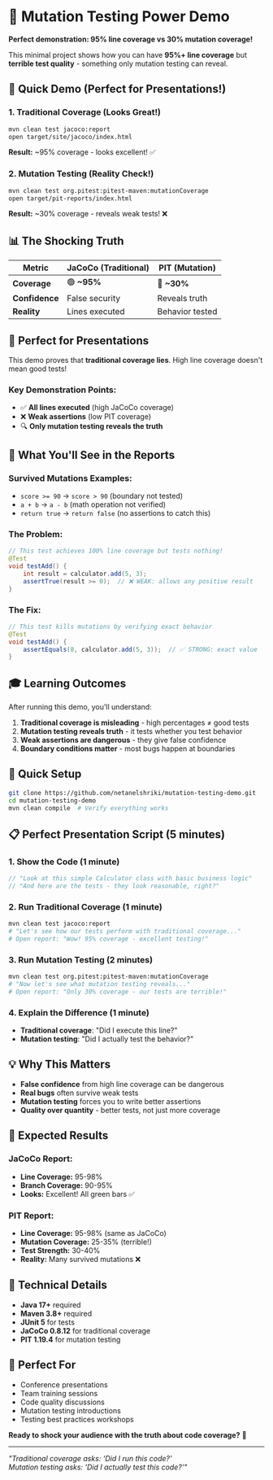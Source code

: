 # 🚨 Mutation Testing Power Demo

**Perfect demonstration: 95% line coverage vs 30% mutation coverage!**

This minimal project shows how you can have **95%+ line coverage** but **terrible test quality** - something only mutation testing can reveal.

## 🚀 Quick Demo (Perfect for Presentations!)

### 1. Traditional Coverage (Looks Great!)
```bash
mvn clean test jacoco:report
open target/site/jacoco/index.html
```
**Result:** ~95% coverage - looks excellent! ✅

### 2. Mutation Testing (Reality Check!)
```bash
mvn clean test org.pitest:pitest-maven:mutationCoverage
open target/pit-reports/index.html
```
**Result:** ~30% coverage - reveals weak tests! ❌

## 📊 The Shocking Truth

| Metric | JaCoCo (Traditional) | PIT (Mutation) | 
|--------|---------------------|----------------|
| **Coverage** | 🟢 **~95%** | 🔴 **~30%** |
| **Confidence** | False security | Reveals truth |
| **Reality** | Lines executed | Behavior tested |

## 🎯 Perfect for Presentations

This demo proves that **traditional coverage lies**. High line coverage doesn't mean good tests!

### Key Demonstration Points:
- ✅ **All lines executed** (high JaCoCo coverage)
- ❌ **Weak assertions** (low PIT coverage) 
- 🔍 **Only mutation testing reveals the truth**

## 🔧 What You'll See in the Reports

### Survived Mutations Examples:
- `score >= 90` → `score > 90` (boundary not tested)
- `a + b` → `a - b` (math operation not verified)
- `return true` → `return false` (no assertions to catch this)

### The Problem:
```java
// This test achieves 100% line coverage but tests nothing!
@Test
void testAdd() {
    int result = calculator.add(5, 3);
    assertTrue(result >= 0);  // ❌ WEAK: allows any positive result
}
```

### The Fix:
```java
// This test kills mutations by verifying exact behavior
@Test
void testAdd() {
    assertEquals(8, calculator.add(5, 3));  // ✅ STRONG: exact value
}
```

## 🎓 Learning Outcomes

After running this demo, you'll understand:

1. **Traditional coverage is misleading** - high percentages ≠ good tests
2. **Mutation testing reveals truth** - it tests whether you test behavior
3. **Weak assertions are dangerous** - they give false confidence
4. **Boundary conditions matter** - most bugs happen at boundaries

## 🚀 Quick Setup

```bash
git clone https://github.com/netanelshriki/mutation-testing-demo.git
cd mutation-testing-demo
mvn clean compile  # Verify everything works
```

## 📋 Perfect Presentation Script (5 minutes)

### 1. Show the Code (1 minute)
```java
// "Look at this simple Calculator class with basic business logic"
// "And here are the tests - they look reasonable, right?"
```

### 2. Run Traditional Coverage (1 minute)
```bash
mvn clean test jacoco:report
# "Let's see how our tests perform with traditional coverage..."
# Open report: "Wow! 95% coverage - excellent testing!"
```

### 3. Run Mutation Testing (2 minutes)
```bash
mvn clean test org.pitest:pitest-maven:mutationCoverage
# "Now let's see what mutation testing reveals..."
# Open report: "Only 30% coverage - our tests are terrible!"
```

### 4. Explain the Difference (1 minute)
- **Traditional coverage**: "Did I execute this line?"
- **Mutation testing**: "Did I actually test the behavior?"

## 💡 Why This Matters

- **False confidence** from high line coverage can be dangerous
- **Real bugs** often survive weak tests
- **Mutation testing** forces you to write better assertions
- **Quality over quantity** - better tests, not just more coverage

## 🎯 Expected Results

### JaCoCo Report:
- **Line Coverage:** 95-98%
- **Branch Coverage:** 90-95%
- **Looks:** Excellent! All green bars ✅

### PIT Report:
- **Line Coverage:** 95-98% (same as JaCoCo)
- **Mutation Coverage:** 25-35% (terrible!)
- **Test Strength:** 30-40%
- **Reality:** Many survived mutations ❌

## 🔧 Technical Details

- **Java 17+** required
- **Maven 3.8+** required
- **JUnit 5** for tests
- **JaCoCo 0.8.12** for traditional coverage
- **PIT 1.19.4** for mutation testing

## 🎉 Perfect For

- Conference presentations
- Team training sessions
- Code quality discussions
- Mutation testing introductions
- Testing best practices workshops

**Ready to shock your audience with the truth about code coverage?** 🚀

---

*"Traditional coverage asks: 'Did I run this code?'  
Mutation testing asks: 'Did I actually test this code?'"*